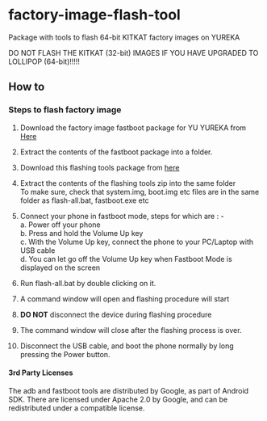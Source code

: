 # factory-image-flash-tool
Package with tools to flash 64-bit KITKAT factory images on YUREKA

DO NOT FLASH THE KITKAT (32-bit) IMAGES IF YOU HAVE UPGRADED TO LOLLIPOP (64-bit)!!!!!

## How to
### Steps to flash factory image
 1. Download the factory image fastboot package for YU YUREKA from [Here](https://cyngn.com/support/)

 2. Extract the contents of the fastboot package into a folder.

 3. Download this flashing tools package from [here](https://github.com/YUPlayGod/factory-image-flash-tools/archive/kitkat-windows-flashtools.zip)

 4. Extract the contents of the flashing tools zip into the same folder    
    To make sure, check that system.img, boot.img etc files are in the same
    folder as flash-all.bat, fastboot.exe etc  

 5. Connect your phone in fastboot mode, steps for which are : -   
  a. Power off your phone    
  b. Press and hold the Volume Up key    
  c. With the Volume Up key, connect the phone to your PC/Laptop with USB cable   
  d. You can let go off the Volume Up key when Fastboot Mode is displayed on the screen    

 6. Run flash-all.bat by double clicking on it.  

 7. A command window will open and flashing procedure will start  

 8. <b>DO NOT</b> disconnect the device during flashing procedure

 9. The command window will close after the flashing process is over.

 10. Disconnect the USB cable, and boot the phone normally by long pressing the Power button.    

#### 3rd Party Licenses

The adb and fastboot tools are distributed by Google, as part of Android SDK. 
There are licensed under Apache 2.0 by Google, and can be redistributed under 
a compatible license. 

